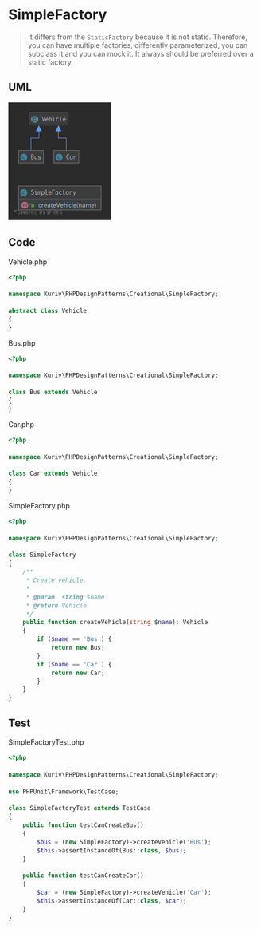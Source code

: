 # SimpleFactory

> It differs from the `StaticFactory` because it is not static. Therefore, you can have multiple factories, differently parameterized, you can subclass it and you can mock it. It always should be preferred over a static factory.

## UML

![SimpleFactory](SimpleFactory.png)

## Code

Vehicle.php

```php
<?php

namespace Kuriv\PHPDesignPatterns\Creational\SimpleFactory;

abstract class Vehicle
{
}

```

Bus.php

```php
<?php

namespace Kuriv\PHPDesignPatterns\Creational\SimpleFactory;

class Bus extends Vehicle
{
}

```

Car.php

```php
<?php

namespace Kuriv\PHPDesignPatterns\Creational\SimpleFactory;

class Car extends Vehicle
{
}

```

SimpleFactory.php

```php
<?php

namespace Kuriv\PHPDesignPatterns\Creational\SimpleFactory;

class SimpleFactory
{
    /**
     * Create vehicle.
     *
     * @param  string $name
     * @return Vehicle
     */
    public function createVehicle(string $name): Vehicle
    {
        if ($name == 'Bus') {
            return new Bus;
        }
        if ($name == 'Car') {
            return new Car;
        }
    }
}

```

## Test

SimpleFactoryTest.php

```php
<?php

namespace Kuriv\PHPDesignPatterns\Creational\SimpleFactory;

use PHPUnit\Framework\TestCase;

class SimpleFactoryTest extends TestCase
{
    public function testCanCreateBus()
    {
        $bus = (new SimpleFactory)->createVehicle('Bus');
        $this->assertInstanceOf(Bus::class, $bus);
    }

    public function testCanCreateCar()
    {
        $car = (new SimpleFactory)->createVehicle('Car');
        $this->assertInstanceOf(Car::class, $car);
    }
}

```


